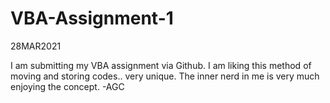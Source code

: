 # VBA-Assignment-1

28MAR2021

I am submitting my VBA assignment via Github. I am liking this method of moving and storing codes.. very unique. The inner nerd in me is very much enjoying the concept.
-AGC